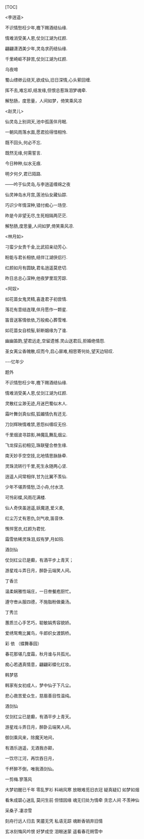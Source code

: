 [TOC]

<李逍遥>

不识情愁枉少年,檐下赐酒结仙缘.

情难消受美人恩,仗剑江湖为红颜.

翩翩潇洒美少年,灵岛求药结仙缘.

千里崎岖不辞苦,仗剑江湖为红颜.

乌夜啼

蜀山缥缈云绕天,欲成仙,旧日深情,心头萦回缠.

挥不去,难忘却,结发缘,但恨总惹珠泪梦魂牵.

解愁肠，度思量，人间如梦，倚笑乘风凉

<赵灵儿>

仙灵岛上别洞天,池中孤莲伴月眠.

一朝风雨落水面,愿君拾得惜相怜.

既不回头,何必不忘.

既然无缘,何需誓言.

今日种种,似水无痕.

明夕何夕,君已陌路.

——吟于仙灵岛,与李逍遥缠绵之夜

仙灵神岛水月宫,莲池仙女藏仙踪.

巧识少年情深种,错付痴心一场空.

昨是今非望无尽,生死相隔两茫茫.

解愁肠,度思量,人间如梦,倚笑乘风凉.

<林月如>

刁蛮少女贵千金,比武招亲动芳心.

盼能与君长相依,结伴江湖侠侣行.

红颜如月有圆缺,君名逍遥莫悲切.

昨日总总心深种,他夜梦里现芳踪.

<阿奴>

如花苗女鬼灵精,喜逢君子初尝情.

落花有意结连理,伴月愿作一颗星.

笛音送客情依依,万般痴心葬雪堆.

如花苗女自梳髻,斩断姻缘为了谁.

幽幽笛韵,望君远走,空留遗憾.灵山送君后,拒婚绝情怨.

圣女离尘香魄散,叹而今,启心扉难,相思寄何处,望天边轻叹.

---忆年少

题外

不识情愁枉少年,檐下赐酒结仙缘.

情难消受美人恩,仗剑江湖为红颜.

灵散红尘渺无迹,月迷巴蜀似木人.

霜叶舞剑真似假,狐媚情仇有还无.

刀剑辉映情难禁,恩怨纠缠叹无份.

千里烟波寻踪影,神魔乱舞乱烟尘.

飞龙探云初相见,珠联璧合叁生缘.

南天妙手空空技,北地情思脉脉牵.

灵珠流转行千里,死生永随两心坚.

逍遥人间常相伴,甘为比翼不羡仙.

少年不堪弄情愁,泛小舟,付水流.

可怜彩蝶,风雨花满楼.

仙人奇侠虽逍遥,妖魔道,爱义柔,

红尘万丈有恩仇,剑气收,笛音休.

憔悴宽衣,红颜为君忧.

霜雪依稀灵珠泪,奴有梦,月如钩.

酒剑仙

仗剑红尘已是癫，有酒平步上青天；

游星戏斗弄日月，醉卧云端笑人间。

丁香兰

温柔娴雅性端庄，一日叁餐庖厨忙。

遵守叁从服四德，不施脂粉做羹汤。

丁秀兰

蕙质兰心手艺巧，聪敏娟秀容貌娇。

爱绣鸳鸯比翼鸟，牛郎织女渡鹊桥。

彩 依 （蝶舞春园）

春花那堪几度霜，秋月谁与共孤光。

痴心若遇真情意，翩翩彩蝶化红妆。

韩梦慈

韩家有女初成人，梦中仙子下凡尘。

悲心救苦爱众生，慈眉善目性温纯。

酒剑仙

仗剑红尘已是癫，有酒平步上青天。

游星戏斗弄日月，醉卧云端笑人间。

御剑乘风来，除魔天地间，

有酒乐逍遥，无酒我亦颠，

一饮尽江河，再饮吞日月，

千杯醉不倒，唯我酒剑仙。

一剪梅.寥落风

大梦初醒已千年
零乱罗衫
料峭风寒
放眼难觅旧衣冠
疑真疑幻
如梦如烟

看朱成碧心迷乱
莫问生前
但惜因缘
魂无归处为情牵
贪恋人间
不羡神仙

采桑子.凄凉雪

刻舟行远人归去
笑靥无凭
私语无踪
魂断香销弃旧情

玄冰刻悔风吟恨
好梦成空
泪眼迷蒙
遥看春花朔雪中